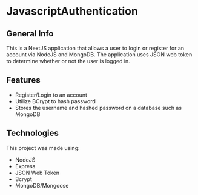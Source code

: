 # JavascriptAuthentication

## General Info
This is a NextJS application that allows a user to login or register for an account via NodeJS and MongoDB. The application uses JSON web token to determine whether or not the user is logged in.

## Features
* Register/Login to an account
* Utilize BCrypt to hash password
* Stores the username and hashed password on a database such as MongoDB

## Technologies
This project was made using:
* NodeJS
* Express
* JSON Web Token
* Bcrypt
* MongoDB/Mongoose
